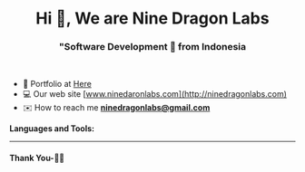 <h1 align="center">Hi 👋, We are Nine Dragon Labs </h1>
<h3 align="center">"Software Development 🚀 from Indonesia </h3>
<br>


- 👨‍ Portfolio at [Here](https://github.com/ninedragonlabs/portofolio/blob/main/README.md)
- 💻 Our web site [www.ninedaronlabs.com](http://ninedragonlabs.com)
- ✉️ How to reach me **ninedragonlabs@gmail.com**

**Languages and Tools:**  

***********************************

#### Thank You-🙏🏼
